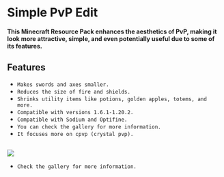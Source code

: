 # Simple PvP Edit

**This Minecraft Resource Pack enhances the aesthetics of PvP, making it look more attractive, simple, and even potentially useful due to some of its features.**

## Features

- `Makes swords and axes smaller.`
- `Reduces the size of fire and shields.`
- `Shrinks utility items like potions, golden apples, totems, and more.`
- `Compatible with versions 1.6.1-1.20.2.`
- `Compatible with Sodium and Optifine.`
- `You can check the gallery for more information.`
- `It focuses more on cpvp (crystal pvp).`

## 
![](https://cdn.modrinth.com/data/XEJYvI0t/images/a0b07367da29b7b41c1aa1333d854f3b0c8ebb95.png)
- `Check the gallery for more information.`
